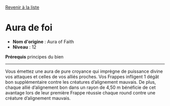 [Revenir à la liste](list.md)

# Aura de foi

 * **Nom d'origine** : Aura of Faith
 * **Niveau** : 12


<p><strong>Prérequis</strong> principes du bien</p>
<hr>
<p>Vous émettez une aura de pure croyance qui imprègne de puissance divine vos attaques et celles de vos alliés proches. Vos Frappes infligent 1 dégât bon supplémentaire contre les créatures d’alignement mauvais. De plus, chaque allié d’alignement bon dans un rayon de 4,50 m bénéficie de cet avantage lors de leur première Frappe réussie chaque round contre une créature d’alignement mauvais.</p>